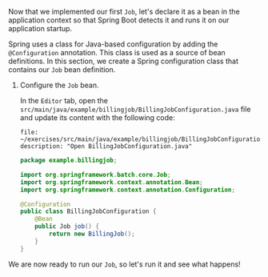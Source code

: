 Now that we implemented our first `Job`, let's declare it as a bean in the application context so that Spring Boot detects it and runs it on our application startup.

Spring uses a class for Java-based configuration by adding the `@Configuration` annotation. This class is used as a source
of bean definitions. In this section, we create a Spring configuration class that contains our `Job` bean definition.

1. Configure the `Job` bean.

   In the `Editor` tab, open the `src/main/java/example/billingjob/BillingJobConfiguration.java` file and update its content with the following code:

   ```editor:open-file
   file: ~/exercises/src/main/java/example/billingjob/BillingJobConfiguration.java
   description: "Open BillingJobConfiguration.java"
   ```

   ```java
   package example.billingjob;

   import org.springframework.batch.core.Job;
   import org.springframework.context.annotation.Bean;
   import org.springframework.context.annotation.Configuration;

   @Configuration
   public class BillingJobConfiguration {
       @Bean
       public Job job() {
           return new BillingJob();
       }
   }
   ```

We are now ready to run our `Job`, so let's run it and see what happens!
